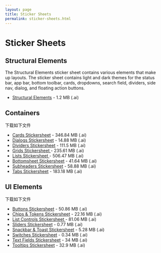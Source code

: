 ```yaml
---
layout: page
title: Sticker Sheets
permalink: sticker-sheets.html
---
```


# Sticker Sheets

## Structural Elements

The Structural Elements sticker sheet contains various elements that make up layouts. The sticker sheet contains light and dark themes for the status bar, app bar, bottom toolbar, cards, dropdowns, search field, dividers, side nav, dialog, and floating action buttons.

* [Structural Elements](http://material-design.storage.googleapis.com/downloads/stickersheet_uielements.ai) - 1.2 MB (.ai)

## Containers

下载如下文件

* [Cards Stickersheet](http://material-design.storage.googleapis.com/downloads/stickersheet_cards.ai) - 346.84 MB (.ai)
* [Dialogs Stickersheet](http://material-design.storage.googleapis.com/downloads/stickersheet_dialogs.ai) - 14.88 MB (.ai)
* [Dividers Stickersheet](http://material-design.storage.googleapis.com/downloads/stickersheet_dividers.ai) - 111.5 MB (.ai)
* [Grids Stickersheet ](http://material-design.storage.googleapis.com/downloads/stickersheet_grids.ai) - 235.61 MB (.ai)
* [Lists Stickersheet ](http://material-design.storage.googleapis.com/downloads/stickersheet_lists.ai) - 506.47 MB (.ai)
* [Bottomsheet Stickersheet](http://material-design.storage.googleapis.com/downloads/stickersheet_bottomsheets.ai) - 41.64 MB (.ai)
* [Subheaders Stickersheet](http://material-design.storage.googleapis.com/downloads/stickersheet_subheads.ai) - 58.88 MB (.ai)
* [Tabs Stickersheet](http://material-design.storage.googleapis.com/downloads/stickersheet_tabs.ai) - 183.18 MB (.ai)


## UI Elements
下载如下文件

* [Buttons Stickersheet](http://material-design.storage.googleapis.com/downloads/stickersheet_buttons.ai) - 50.86 MB (.ai)
* [Chips & Tokens Stickersheet](http://material-design.storage.googleapis.com/downloads/stickersheet_chips.ai) - 22.16 MB (.ai)
* [List Controls Stickersheet ](http://material-design.storage.googleapis.com/downloads/stickersheet_listcontrols.ai) - 81.06 MB (.ai)
* [Sliders Stickersheet](http://material-design.storage.googleapis.com/downloads/stickersheet_sliders.ai) - 0.77 MB (.ai)
* [Snackbar & Toast Stickersheet](http://material-design.storage.googleapis.com/downloads/stickersheet_toasts.ai) - 5.28 MB (.ai)
* [Switches Stickersheet](http://material-design.storage.googleapis.com/downloads/stickersheet_switches.ai) - 0.34 MB (.ai)
* [Text Fields Stickersheet](http://material-design.storage.googleapis.com/downloads/stickersheet_textfields.ai) - 34 MB (.ai)
* [Tooltips Stickersheet](http://material-design.storage.googleapis.com/downloads/stickersheet_tooltips.ai) - 32.9 MB (.ai)